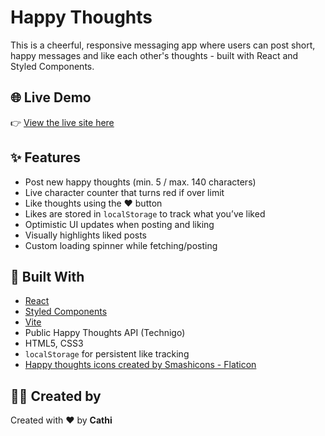 # Happy Thoughts

This is a cheerful, responsive messaging app where users can post short, happy messages and like each other's thoughts - built with React and Styled Components.

## 🌐 Live Demo

👉 [View the live site here](https://happythoughtsbyc.netlify.app/)

## ✨ Features

- Post new happy thoughts (min. 5 / max. 140 characters)
- Live character counter that turns red if over limit
- Like thoughts using the ❤️ button
- Likes are stored in `localStorage` to track what you’ve liked
- Optimistic UI updates when posting and liking
- Visually highlights liked posts
- Custom loading spinner while fetching/posting

## 🧱 Built With

- [React](https://reactjs.org/)
- [Styled Components](https://styled-components.com/)
- [Vite](https://vitejs.dev/)
- Public Happy Thoughts API (Technigo)
- HTML5, CSS3
- `localStorage` for persistent like tracking
- [Happy thoughts icons created by Smashicons - Flaticon](https://www.flaticon.com/free-icons/happy-thoughts)


## 👩‍💻 Created by

Created with ❤️ by **Cathi**
